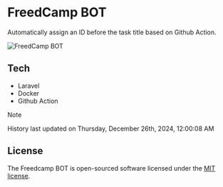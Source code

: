 # FreedCamp BOT

Automatically assign an ID before the task title based on Github Action.

![FreedCamp BOT](https://repository-images.githubusercontent.com/737932867/7d34798b-2680-471c-b089-a78a718d3d6a)

## Tech

- Laravel
- Docker
- Github Action

> [!NOTE]  
> History last updated on Thursday, December 26th, 2024, 12:00:08 AM

## License

The Freedcamp BOT is open-sourced software licensed under the [MIT license](https://opensource.org/licenses/MIT).

